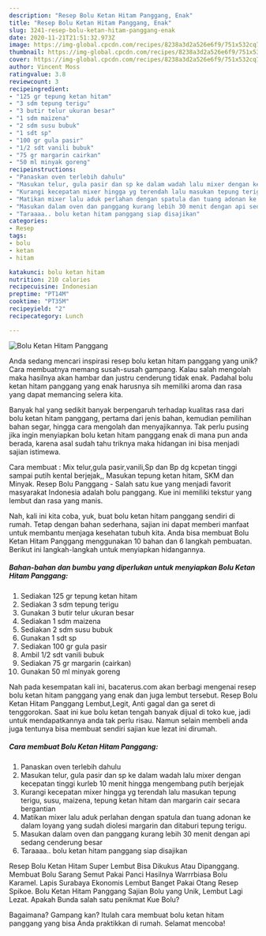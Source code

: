 ```yaml
---
description: "Resep Bolu Ketan Hitam Panggang, Enak"
title: "Resep Bolu Ketan Hitam Panggang, Enak"
slug: 3241-resep-bolu-ketan-hitam-panggang-enak
date: 2020-11-21T21:51:32.973Z
image: https://img-global.cpcdn.com/recipes/8238a3d2a526e6f9/751x532cq70/bolu-ketan-hitam-panggang-foto-resep-utama.jpg
thumbnail: https://img-global.cpcdn.com/recipes/8238a3d2a526e6f9/751x532cq70/bolu-ketan-hitam-panggang-foto-resep-utama.jpg
cover: https://img-global.cpcdn.com/recipes/8238a3d2a526e6f9/751x532cq70/bolu-ketan-hitam-panggang-foto-resep-utama.jpg
author: Vincent Moss
ratingvalue: 3.8
reviewcount: 3
recipeingredient:
- "125 gr tepung ketan hitam"
- "3 sdm tepung terigu"
- "3 butir telur ukuran besar"
- "1 sdm maizena"
- "2 sdm susu bubuk"
- "1 sdt sp"
- "100 gr gula pasir"
- "1/2 sdt vanili bubuk"
- "75 gr margarin cairkan"
- "50 ml minyak goreng"
recipeinstructions:
- "Panaskan oven terlebih dahulu"
- "Masukan telur, gula pasir dan sp ke dalam wadah lalu mixer dengan kecepatan tinggi kurleb 10 menit hingga mengembang putih berjejak"
- "Kurangi kecepatan mixer hingga yg terendah lalu masukan tepung terigu, susu, maizena, tepung ketan hitam dan margarin cair secara bergantian"
- "Matikan mixer lalu aduk perlahan dengan spatula dan tuang adonan ke dalam loyang yang sudah diolesi margarin dan ditaburi tepung terigu."
- "Masukan dalam oven dan panggang kurang lebih 30 menit dengan api sedang cenderung besar"
- "Taraaaa.. bolu ketan hitam panggang siap disajikan"
categories:
- Resep
tags:
- bolu
- ketan
- hitam

katakunci: bolu ketan hitam 
nutrition: 210 calories
recipecuisine: Indonesian
preptime: "PT14M"
cooktime: "PT35M"
recipeyield: "2"
recipecategory: Lunch

---
```



![Bolu Ketan Hitam Panggang](https://img-global.cpcdn.com/recipes/8238a3d2a526e6f9/751x532cq70/bolu-ketan-hitam-panggang-foto-resep-utama.jpg)

Anda sedang mencari inspirasi resep bolu ketan hitam panggang yang unik? Cara membuatnya memang susah-susah gampang. Kalau salah mengolah maka hasilnya akan hambar dan justru cenderung tidak enak. Padahal bolu ketan hitam panggang yang enak harusnya sih memiliki aroma dan rasa yang dapat memancing selera kita.

Banyak hal yang sedikit banyak berpengaruh terhadap kualitas rasa dari bolu ketan hitam panggang, pertama dari jenis bahan, kemudian pemilihan bahan segar, hingga cara mengolah dan menyajikannya. Tak perlu pusing jika ingin menyiapkan bolu ketan hitam panggang enak di mana pun anda berada, karena asal sudah tahu triknya maka hidangan ini bisa menjadi sajian istimewa.

Cara membuat : Mix telur,gula pasir,vanili,Sp dan Bp dg kcpetan tinggi sampai putih kental berjejak,, Masukan tepung ketan hitam, SKM dan Minyak. Resep Bolu Panggang - Salah satu kue yang menjadi favorit masyarakat Indonesia adalah bolu panggang. Kue ini memiliki tekstur yang lembut dan rasa yang manis.


Nah, kali ini kita coba, yuk, buat bolu ketan hitam panggang sendiri di rumah. Tetap dengan bahan sederhana, sajian ini dapat memberi manfaat untuk membantu menjaga kesehatan tubuh kita. Anda bisa membuat Bolu Ketan Hitam Panggang menggunakan 10 bahan dan 6 langkah pembuatan. Berikut ini langkah-langkah untuk menyiapkan hidangannya.

<!--inarticleads1-->

##### Bahan-bahan dan bumbu yang diperlukan untuk menyiapkan Bolu Ketan Hitam Panggang:

1. Sediakan 125 gr tepung ketan hitam
1. Sediakan 3 sdm tepung terigu
1. Gunakan 3 butir telur ukuran besar
1. Sediakan 1 sdm maizena
1. Sediakan 2 sdm susu bubuk
1. Gunakan 1 sdt sp
1. Sediakan 100 gr gula pasir
1. Ambil 1/2 sdt vanili bubuk
1. Sediakan 75 gr margarin (cairkan)
1. Gunakan 50 ml minyak goreng


Nah pada kesempatan kali ini, bacaterus.com akan berbagi mengenai resep bolu ketan hitam panggang yang enak dan juga lembut tersebut. Resep Bolu Ketan Hitam Panggang Lembut,Legit, Anti gagal dan ga seret di tenggorokan. Saat ini kue bolu ketan tengah banyak dijual di toko kue, jadi untuk mendapatkannya anda tak perlu risau. Namun selain membeli anda juga tentunya bisa membuat sendiri sajian kue lezat ini dirumah. 

<!--inarticleads2-->

##### Cara membuat Bolu Ketan Hitam Panggang:

1. Panaskan oven terlebih dahulu
1. Masukan telur, gula pasir dan sp ke dalam wadah lalu mixer dengan kecepatan tinggi kurleb 10 menit hingga mengembang putih berjejak
1. Kurangi kecepatan mixer hingga yg terendah lalu masukan tepung terigu, susu, maizena, tepung ketan hitam dan margarin cair secara bergantian
1. Matikan mixer lalu aduk perlahan dengan spatula dan tuang adonan ke dalam loyang yang sudah diolesi margarin dan ditaburi tepung terigu.
1. Masukan dalam oven dan panggang kurang lebih 30 menit dengan api sedang cenderung besar
1. Taraaaa.. bolu ketan hitam panggang siap disajikan


Resep Bolu Ketan Hitam Super Lembut Bisa Dikukus Atau Dipanggang. Membuat Bolu Sarang Semut Pakai Panci Hasilnya Warrrbiasa Bolu Karamel. Lapis Surabaya Ekonomis Lembut Banget Pakai Otang Resep Spikoe. Bolu Ketan Hitam Panggang Sajian Bolu yang Unik, Lembut Lagi Lezat. Apakah Bunda salah satu penikmat Kue Bolu? 

Bagaimana? Gampang kan? Itulah cara membuat bolu ketan hitam panggang yang bisa Anda praktikkan di rumah. Selamat mencoba!
